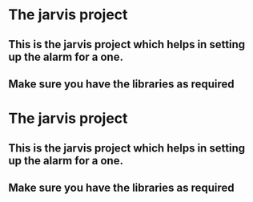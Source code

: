# The jarvis project

## This is the jarvis project which helps in setting up the alarm for a one.

## Make sure you have the libraries as required
# The jarvis project

## This is the jarvis project which helps in setting up the alarm for a one.

## Make sure you have the libraries as required
